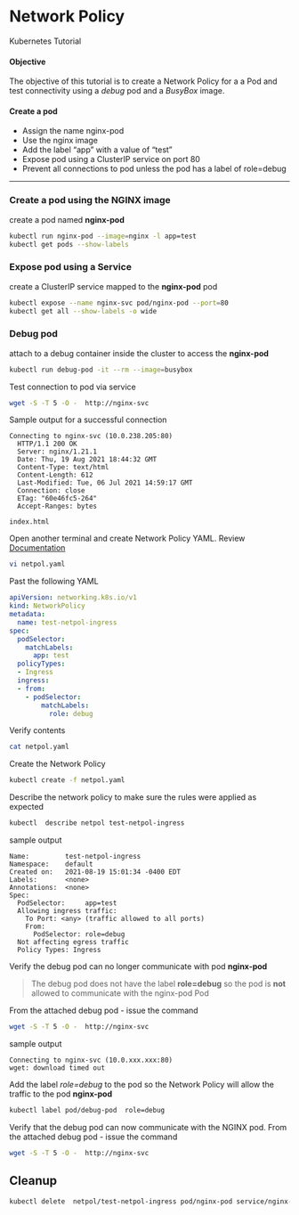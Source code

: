 # Network Policy
Kubernetes Tutorial 

#### Objective 
The objective of this tutorial is to create a Network Policy for a a Pod and test connectivity using a *debug* pod and a *BusyBox* image.


#### Create a pod
* Assign the name nginx-pod
* Use the nginx image
* Add the label “app” with a value of “test”
* Expose pod using a ClusterIP service on port 80
* Prevent all connections to pod unless the pod has a label of role=debug
---


### Create a pod using the NGINX image 
create a pod named **nginx-pod**
```bash
kubectl run nginx-pod --image=nginx -l app=test
kubectl get pods --show-labels
```

### Expose pod using a Service
create a ClusterIP service mapped to the **nginx-pod** pod 
```bash
kubectl expose --name nginx-svc pod/nginx-pod --port=80 
kubectl get all --show-labels -o wide
```


### Debug pod 
attach to a debug container inside the cluster to access the **nginx-pod**

```bash 
kubectl run debug-pod -it --rm --image=busybox
```

Test connection to pod via service 
```bash
wget -S -T 5 -O -  http://nginx-svc
```

Sample output for a successful connection
```
Connecting to nginx-svc (10.0.238.205:80)
  HTTP/1.1 200 OK
  Server: nginx/1.21.1
  Date: Thu, 19 Aug 2021 18:44:32 GMT
  Content-Type: text/html
  Content-Length: 612
  Last-Modified: Tue, 06 Jul 2021 14:59:17 GMT
  Connection: close
  ETag: "60e46fc5-264"
  Accept-Ranges: bytes

index.html
```

Open another terminal and create Network Policy YAML.
 Review [Documentation](https://kubernetes.io/docs/concepts/services-networking/network-policies/)
```bash
vi netpol.yaml
```

Past the following YAML
```YAML
apiVersion: networking.k8s.io/v1
kind: NetworkPolicy
metadata:
  name: test-netpol-ingress
spec:
  podSelector:
    matchLabels:
      app: test
  policyTypes:
  - Ingress
  ingress:
  - from:
    - podSelector:
        matchLabels:
          role: debug
```
Verify contents 
```bash
cat netpol.yaml
```

Create the Network Policy 
```bash 
kubectl create -f netpol.yaml
```
Describe the network policy to make sure the rules were applied as expected 

```bash
kubectl  describe netpol test-netpol-ingress
```
sample output 

```
Name:         test-netpol-ingress
Namespace:    default
Created on:   2021-08-19 15:01:34 -0400 EDT
Labels:       <none>
Annotations:  <none>
Spec:
  PodSelector:     app=test
  Allowing ingress traffic:
    To Port: <any> (traffic allowed to all ports)
    From:
      PodSelector: role=debug
  Not affecting egress traffic
  Policy Types: Ingress
  ```


Verify the debug pod can no longer communicate with pod **nginx-pod**
>The debug pod does not have the label **role=debug** so the pod is **not** allowed to communicate with the nginx-pod Pod

From the attached debug pod - issue the command 
```bash
wget -S -T 5 -O -  http://nginx-svc
```
sample output 

```
Connecting to nginx-svc (10.0.xxx.xxx:80)
wget: download timed out
```

Add the label *role=debug* to the pod so the Network Policy will allow the traffic to the pod **nginx-pod**

```bash
kubectl label pod/debug-pod  role=debug
```
Verify that the debug pod can now communicate with the NGINX pod. From the attached debug pod - issue the command 
```bash
wget -S -T 5 -O -  http://nginx-svc
```


## Cleanup

```bash 
kubectl delete  netpol/test-netpol-ingress pod/nginx-pod service/nginx-svc
```